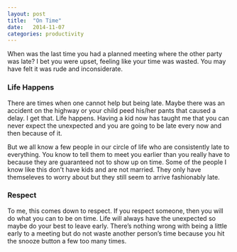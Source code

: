 ```yaml
---
layout: post
title:  "On Time"
date:   2014-11-07
categories: productivity
---
```


When was the last time you had a planned meeting where the other party was late? I bet you were upset, feeling like your time was wasted. You may have felt it was rude and inconsiderate.

### Life Happens
There are times when one cannot help but being late. Maybe there was an accident on the highway or your child peed his/her pants that caused a delay. I get that. Life happens. Having a kid now has taught me that you can never expect the unexpected and you are going to be late every now and then because of it.

But we all know a few people in our circle of life who are consistently late to everything. You know to tell them to meet you earlier than you really have to because they are guaranteed not to show up on time. Some of the people I know like this don't have kids and are not married. They only have themseleves to worry about but they still seem to arrive fashionably late.

### Respect
To me, this comes down to respect. If you respect someone, then you will do what you can to be on time. Life will always have the unexpected so maybe do your best to leave early. There’s nothing wrong with being a little early to a meeting but do not waste another person’s time because you hit the snooze button a few too many times.
